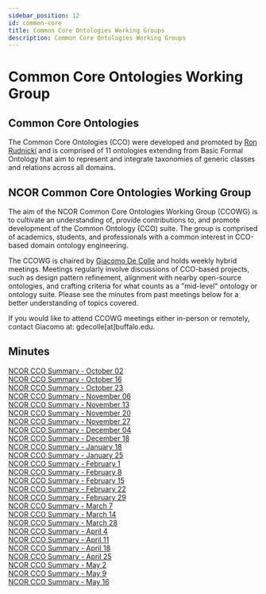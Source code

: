 ```yaml
---
sidebar_position: 12
id: common-core
title: Common Core Ontologies Working Groups
description: Common Core Ontologies Working Groups
---
```


# Common Core Ontologies Working Group

## Common Core Ontologies 

The Common Core Ontologies (CCO) were developed and promoted by [Ron Rudnicki](https://scholar.google.com/citations?hl=en&user=JLM7L2EAAAAJ&view_op=list_works&sortby=pubdate) and is comprised of 11 ontologies extending from Basic Formal Ontology that aim to represent and integrate taxonomies of generic classes and relations across all domains.

## NCOR Common Core Ontologies Working Group

The aim of the NCOR Common Core Ontologies Working Group (CCOWG) is to cultivate an understanding of, provide contributions to, and promote development of the Common Ontology (CCO) suite. The group is comprised of academics, students, and professionals with a common interest in CCO-based domain ontology engineering.

The CCOWG is chaired by [Giacomo De Colle](https://www.linkedin.com/in/giacomodecolle/) and holds weekly hybrid meetings. Meetings regularly involve discussions of CCO-based projects, such as design pattern refinement, alignment with nearby open-source ontologies, and crafting criteria for what counts as a "mid-level" ontology or ontology suite. Please see the minutes from past meetings below for a better understanding of topics covered.

If you would like to attend CCOWG meetings either in-person or remotely, contact Giacomo at: gdecolle[at]buffalo.edu.

## Minutes

[NCOR CCO Summary - October 02](https://drive.google.com/file/d/1b1XX34WafCgCVQ4YB-PSrtyXeu836CaV/view?usp=drive_link)  
[NCOR CCO Summary - October 16](https://drive.google.com/file/d/1nagvwEjoQ_FVTySlHczqRmylJ9qvqywk/view?usp=drive_link)  
[NCOR CCO Summary - October 23](https://drive.google.com/file/d/1kRiTpkXc4w59aBw331dBYzg1gFG2-FqI/view?usp=drive_link)  
[NCOR CCO Summary - November 06](https://drive.google.com/file/d/1c2Fy6lI4j6Rvkt-iZ0SmCWsovWrZcH_d/view?usp=drive_link)  
[NCOR CCO Summary - November 13](https://drive.google.com/file/d/16-JuM22ao3UIMF1AqbDbrH2tfMFhzYYw/view?usp=drive_link)  
[NCOR CCO Summary - November 20](https://drive.google.com/file/d/1ZeuaMrqwe-zDSzqvTPqyo_nNeMDo20-M/view?usp=drive_link)  
[NCOR CCO Summary - November 27](https://drive.google.com/file/d/1eL4QtZ5SwhwJGkXo8GUXU-kJhd_ln1Am/view?usp=drive_link)  
[NCOR CCO Summary - December 04](https://drive.google.com/file/d/1zuchdJBk1OPRda_MB0bHzgfANYKysmvh/view?usp=drive_link)  
[NCOR CCO Summary - December 18](https://drive.google.com/file/d/111NvEd2QSe9NDGwBtw66lCAYBNwvjDW6/view?usp=drive_link)  
[NCOR CCO Summary - January 18](https://drive.google.com/file/d/1TMxdbv6OVXgzgCLqcY2gN9sf6ghL4F2n/view?usp=drive_link)  
[NCOR CCO Summary - January 25](https://drive.google.com/file/d/1WrFQvNsXPEX4xhwt-34eEdM73vRB77z3/view?usp=drive_link)  
[NCOR CCO Summary - February 1](https://drive.google.com/file/d/1cS9KpGtLNRLPS-bs8SQDlyyiDAmdhP5Q/view?usp=drive_link)  
[NCOR CCO Summary - February 8](https://drive.google.com/file/d/1pgt1yLtNj3vQX3YUmj7lx1jIG2ztLzal/view?usp=drive_link)  
[NCOR CCO Summary - February 15](https://drive.google.com/file/d/1HedWv_sLIxUn92d2cGkUpmXUkig2TYue/view?usp=drive_link)  
[NCOR CCO Summary - February 22](https://drive.google.com/file/d/1_dQZAb2s0lD8AYkxtlk_8ttIv7iDLy1-/view?usp=drive_link)  
[NCOR CCO Summary - February 29](https://drive.google.com/file/d/1QHwdnTvwlr73J0eTKlDqEq_UPSePTCGC/view?usp=drive_link)  
[NCOR CCO Summary - March 7](https://drive.google.com/file/d/1NE9fCruqgmdBQNeZKu2MSZGPUvHClwFe/view?usp=drive_link)  
[NCOR CCO Summary - March 14](https://drive.google.com/file/d/1K37hv7E_YLDAHJAbH297vOZxt6txL222/view?usp=drive_link)  
[NCOR CCO Summary - March 28](https://drive.google.com/file/d/13BLX6uWBm0Mpbs89p0j4H5-Q5PuGD0gX/view?usp=drive_link)  
[NCOR CCO Summary - April 4](https://drive.google.com/file/d/1T_mR7E2iJtcsXGkRfq8Iye-h_tGiSE3q/view?usp=drive_link)  
[NCOR CCO Summary - April 11](https://drive.google.com/file/d/1lU9A0Hk3iiiXERd9FzzO56t5ggaOhC1C/view?usp=drive_link)  
[NCOR CCO Summary - April 18](https://drive.google.com/file/d/1WZdfGFxgimVJb9_7X6jxB8-_STwf5iwi/view?usp=drive_link)  
[NCOR CCO Summary - April 25](https://drive.google.com/file/d/1KcvU726awByLVXx9gTL_c-AicsXYxi89/view?usp=drive_link)  
[NCOR CCO Summary - May 2](https://drive.google.com/file/d/1malG49FNWErlqSVllNQviuoTv6izUrM-/view?usp=drive_link)  
[NCOR CCO Summary - May 9](https://drive.google.com/file/d/1vvlPjFhumf5wqbAh4P-DuavBONTjIFXs/view?usp=drive_link)  
[NCOR CCO Summary - May 16](https://drive.google.com/file/d/1B46C3jW46FV5Thfs8LBsFENcxCbh_XfK/view?usp=drive_link) 